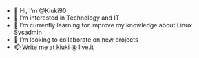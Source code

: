 - 👋 Hi, I’m @Kiuki90 
- 👀 I’m interested in Technology and IT
- 🌱 I’m currently learning for improve my knowledge about Linux Sysadmin
- 💞️ I’m looking to collaborate on new projects
- 📫 Write me at kiuki @ live.it
